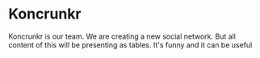 # Koncrunkr
Koncrunkr is our team. We are creating a new social network. But all content of this will be presenting as tables. It's funny and it can be useful
